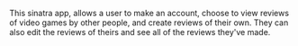 This sinatra app, allows a user to make an account, choose to view reviews of video games by other people, and create reviews of their own. They can also edit the reviews of theirs and see all of the reviews they've made.
